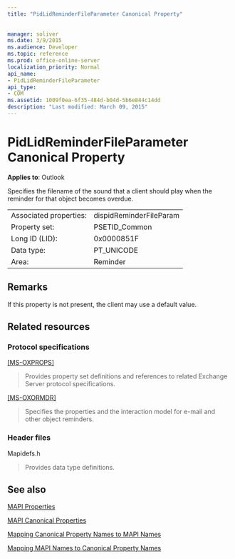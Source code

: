 ```yaml
---
title: "PidLidReminderFileParameter Canonical Property"
 
 
manager: soliver
ms.date: 3/9/2015
ms.audience: Developer
ms.topic: reference
ms.prod: office-online-server
localization_priority: Normal
api_name:
- PidLidReminderFileParameter
api_type:
- COM
ms.assetid: 1009f0ea-6f35-484d-b04d-5b6e844c14dd
description: "Last modified: March 09, 2015"
---
```


# PidLidReminderFileParameter Canonical Property

  
  
**Applies to**: Outlook 
  
Specifies the filename of the sound that a client should play when the reminder for that object becomes overdue.
  
|||
|:-----|:-----|
|Associated properties:  <br/> |dispidReminderFileParam  <br/> |
|Property set:  <br/> |PSETID_Common  <br/> |
|Long ID (LID):  <br/> |0x0000851F  <br/> |
|Data type:  <br/> |PT_UNICODE  <br/> |
|Area:  <br/> |Reminder  <br/> |
   
## Remarks

If this property is not present, the client may use a default value.
  
## Related resources

### Protocol specifications

[[MS-OXPROPS]](http://msdn.microsoft.com/library/f6ab1613-aefe-447d-a49c-18217230b148%28Office.15%29.aspx)
  
> Provides property set definitions and references to related Exchange Server protocol specifications.
    
[[MS-OXORMDR]](http://msdn.microsoft.com/library/5454ebcc-e5d1-4da8-a598-d393b101caab%28Office.15%29.aspx)
  
> Specifies the properties and the interaction model for e-mail and other object reminders.
    
### Header files

Mapidefs.h
  
> Provides data type definitions.
    
## See also



[MAPI Properties](mapi-properties.md)
  
[MAPI Canonical Properties](mapi-canonical-properties.md)
  
[Mapping Canonical Property Names to MAPI Names](mapping-canonical-property-names-to-mapi-names.md)
  
[Mapping MAPI Names to Canonical Property Names](mapping-mapi-names-to-canonical-property-names.md)

